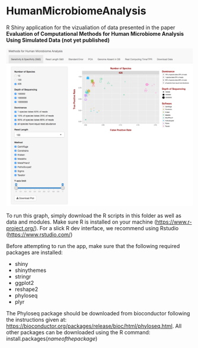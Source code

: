 # HumanMicrobiomeAnalysis
R Shiny application for the vizualiation of data presented in the paper <b>Evaluation of Computational Methods for Human Microbiome Analysis Using Simulated Data (not yet published) </b>

![R Shiny app interface](interface.png)

To run this graph, simply download the R scripts in this folder as well as data and modules. Make sure R is installed on your machine (https://www.r-project.org/). For a slick R dev interface, we recommend using Rstudio (https://www.rstudio.com/)

Before attempting to run the app, make sure that the following required packages are installed:

- shiny
- shinythemes
- stringr
- ggplot2
- reshape2
- phyloseq
- plyr

The Phyloseq package should be downloaded from bioconductor following the instructions given at: https://bioconductor.org/packages/release/bioc/html/phyloseq.html. 
All other packages can be downloaded using the R command: install.packages(<i>nameofthepackage</i>)
